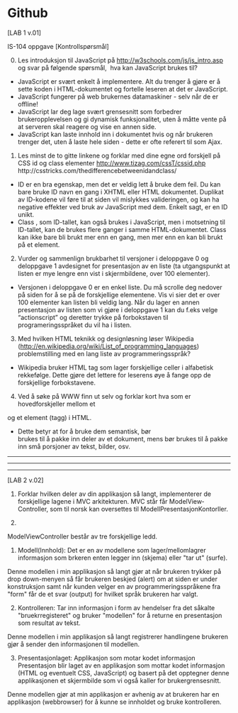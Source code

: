 Github
======
[LAB 1 v.01]

IS-104 oppgave [Kontrollspørsmål]
 
0) Les introduksjon til JavaScript på http://w3schools.com/js/js_intro.asp og svar på følgende
spørsmål, ­ hva kan JavaScript brukes til?
 
- JavaScript er svært enkelt å implementere. Alt du trenger å gjøre er å sette koden i HTML-dokumentet og fortelle leseren at det er JavaScript.
- JavaScript fungerer på web brukernes datamaskiner - selv når de er offline!
- JavaScript lar deg lage svært grensesnitt som forbedrer brukeropplevelsen og gi dynamisk funksjonalitet, uten å måtte vente på at serveren skal reagere og vise en annen side.
- JavaScript kan laste innhold inn i dokumentet hvis og når brukeren trenger det, uten å laste hele siden - dette er ofte referert til som Ajax.


1) Les minst de to gitte linkene og forklar med dine egne ord forskjell på CSS id og class elementer
http://www.tizag.com/cssT/cssid.php
http://css­tricks.com/the­difference­between­id­and­class/
 
- ID er en bra egenskap, men det er veldig lett å bruke dem feil. Du kan bare bruke ID navn en gang i XHTML eller HTML dokumentet. Duplikat av ID-kodene vil føre til at siden vil mislykkes valideringen, og kan ha negative effekter ved bruk av JavaScript med dem. Enkelt sagt, er en ID unikt.
- Class , som ID-tallet, kan også brukes i JavaScript, men i motsetning til ID-tallet, kan de brukes flere ganger i samme HTML-dokumentet. Class kan ikke bare bli brukt mer enn en gang, men mer enn en kan bli brukt på et element.
 
 
2) Vurder og sammenlign brukbarhet til versjoner i deloppgave 0 og deloppgave 1 avdesignet for presentasjon av en liste (ta utgangspunkt at listen er mye lengre enn vist i skjermbildene, over 100 elementer).
 
- Versjonen i deloppgave 0 er en enkel liste. Du må scrolle deg nedover på siden for å se på de forskjellige elementene. Vis vi sier det er over 100 elementer kan listen bli veldig lang. Når du lager en annen presentasjon av listen som vi gjøre i deloppgave 1 kan du f.eks velge “actionscript” og deretter trykke på forbokstaven til programeringsspråket du vil ha i listen. 

3) Med hvilken HTML teknikk og designløsning løser Wikipedia
(http://en.wikipedia.org/wiki/List_of_programming_languages) problemstilling med en lang liste
av programmeringsspråk?

- Wikipedia bruker HTML <td> tag som lager forskjellige celler i alfabetisk rekkefølge. Dette gjøre det lettere for leserens øye å fange opp de forskjellige forbokstavene. 

4) Ved å søke på WWW finn ut selv og forklar kort hva som er hovedforskjeller mellom et
<div> og et <span> element (tagg) i HTML.

- Dette betyr at for å bruke dem semantisk, bør <div> brukes til å pakke inn deler av et dokument, mens <span> bør brukes til å pakke inn små porsjoner av tekst, bilder, osv.


----------------------------------------------------------------------------------------------------------------------------------------------------------------------------------------------------------------------------------------------------------------------------------------------------------------------------------------------------------------------------------------------------
----------------------------------------------------------------------------------------------------------------------------------------------------------------------------------------------------------------------------------------------------------------------------------------------------------------------------------------------------------------------------------------------------
----------------------------------------------------------------------------------------------------------------------------------------------------------------------------------------------------------------------------------------------------------------------------------------------------------------------------------------------------------------------------------------------------

[LAB 2 v.02]

1) Forklar hvilken deler av din applikasjon så langt, implementerer de forskjellige lagene i MVC
arkitekturen. MVC står får Model­View­Controller, som til norsk kan oversettes til
Modell­Presentasjon­Kontorller.

2) 

ModelViewController består av tre forskjellige ledd. 

1. Modell(Innhold): Det er en av modellene som lager/mellomlagrer informasjon som brkeren enten legger inn (skjema)
eller "tar ut" (surfe).

Denne modellen i min applikasjon så langt gjør at når brukeren trykker på drop down-menyen så får brukeren beskjed (alert) om at siden er 
under konstruksjon samt når kunden velger en av programmeringsspråkene fra "form" får de et svar (output) for hvilket språk brukeren har valgt.

2. Kontrolleren: Tar inn informasjon i form av hendelser fra det såkalte "bruekrregisteret" og bruker "modellen" for å returne en presentasjon
som resultat av tekst. 

Denne modellen i min applikasjon så langt registrerer handlingene brukeren gjør å sender den informasjonen til modellen. 

3. Presentasjonlaget:  Applikasjon som motar kodet informasjon Presentasjon blir laget av en applikasjon som mottar kodet
informasjon (HTML og eventuelt CSS, JavaScript) og basert på det opptegner denne applikasjonen et skjermbilde som vi
også kaller for brukergrensesnitt.

Denne modellen gjør at min applikasjon er avhenig av at brukeren har en applikasjon (webbrowser) for å kunne se innholdet og bruke kontrolleren. 














